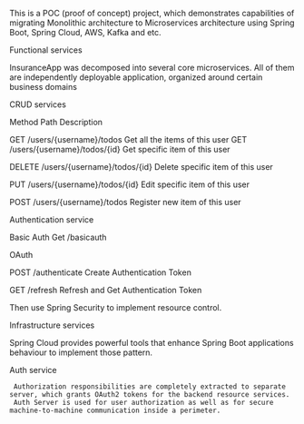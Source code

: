 This is a POC (proof of concept) project, which demonstrates capabilities of migrating Monolithic architecture to Microservices architecture using Spring Boot, Spring Cloud, AWS, Kafka and etc.

Functional services

  InsuranceApp was decomposed into several core microservices. All of them are independently deployable application, organized around certain business domains

  CRUD services

Method	Path	Description
  
  GET	/users/{username}/todos	Get all the items of this user
  GET	/users/{username}/todos/{id}	Get specific item of this user

DELETE /users/{username}/todos/{id} Delete specific item of this user

PUT /users/{username}/todos/{id} Edit specific item of this user

POST	/users/{username}/todos	Register new item	of this user

Authentication service

Basic Auth  Get /basicauth

OAuth 

POST /authenticate Create Authentication Token

GET /refresh Refresh and Get Authentication Token

Then use Spring Security to implement resource control.

Infrastructure services

Spring Cloud provides powerful tools that enhance Spring Boot applications behaviour to implement those pattern.

  Auth service
    
     Authorization responsibilities are completely extracted to separate server, which grants OAuth2 tokens for the backend resource services.
     Auth Server is used for user authorization as well as for secure machine-to-machine communication inside a perimeter.
     
    
